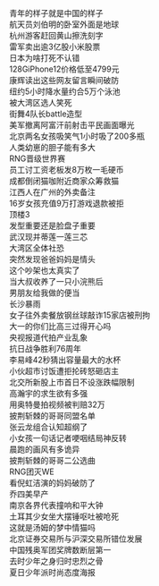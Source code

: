 青年的样子就是中国的样子  
航天员刘伯明的卧室外面是地球  
杭州游客赶回黄山擦洗刻字  
雷军卖出逾3亿股小米股票  
日本为啥打死不认错  
128GiPhone12价格低至4799元  
康辉读出这些网友留言瞬间破防  
纽约5小时降水量约合5万个泳池  
被大湾区选人笑死  
街舞4队长battle造型  
美军撤离阿富汗前射击平民画面曝光  
北京两名女孩吸笑气1小时吸了200多瓶  
人类幼崽的胆子能有多大  
RNG晋级世界赛  
员工讨工资老板发8万枚一毛硬币  
成都倒闭猫咖附近商家众筹救猫  
江西人在广州的外卖备注  
16岁女孩充值9万打游戏退款被拒  
顶楼3  
发型重要还是脸盘子重要  
武汉现并蒂莲一莲三芯  
大湾区全体社恐  
突然发现爸爸妈妈是情头  
这个吵架也太真实了  
当大叔收养了一只小浣熊后  
男朋友给我做的便当  
长沙暴雨  
女子往外卖餐放钢丝球敲诈15家店被刑拘  
大一的你们比高三过得开心吗  
央视报道代拍产业乱象  
抗日战争胜利76周年  
李易峰42秒猜出容量最大的水杯  
小伙超市讨饭遭拒抡砖怒砸店主  
北交所新股上市首日不设涨跌幅限制  
高瀚宇的求生欲有多强  
用奥特曼拍视频被判赔32万  
披荆斩棘的哥哥同盟名单  
张云龙组合认知超纲了  
小女孩一句话记者哽咽结局神反转  
晨跑的画风有多诡异  
披荆斩棘的哥哥二公选曲  
RNG团灭WE  
看倪虹洁演的妈妈破防了  
乔四美早产  
南京各界代表撞响和平大钟  
土耳其少女坐大摆锤呕吐被呛死  
这就是汤姆的梦中情猫吗  
北京证券交易所与沪深交易所错位发展  
中国残奥军团奖牌数断层第一  
去时少年之身归时忠烈之骨  
夏日少年派时尚态度海报  
